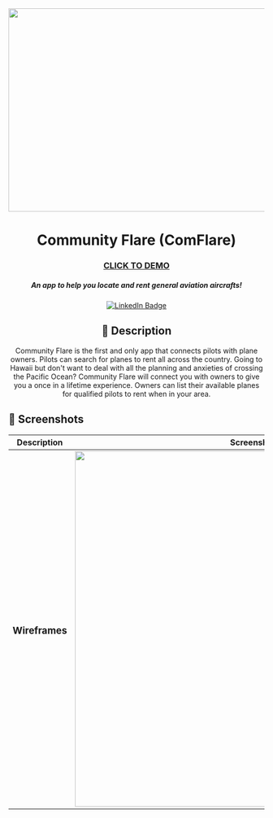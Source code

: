 <div id="header" align="center">

  <img src="https://i.ibb.co/Thvwptn/Screenshot-2023-02-16-at-8-42-30-PM.png" width="800" height="400">

</div>

<div id="description" align="center">

# Community Flare (ComFlare)

### [CLICK TO DEMO](https://com-flare-rdm.herokuapp.com/)

##### An app to help you locate and rent general aviation aircrafts!

[![LinkedIn Badge](https://img.shields.io/badge/-@richardmundy3-blue?style=flat&logo=Linkedin&logoColor=black)](https://www.linkedin.com/in/richardmundy3/)

## :pencil: Description

Community Flare is the first and only app that connects pilots with plane owners. Pilots can search for planes to rent all across the country. Going to Hawaii but don't want to deal with all the planning and anxieties of crossing the Pacific Ocean? Community Flare will connect you with owners to give you a once in a lifetime experience. Owners can list their available planes for qualified pilots to rent when in your area.

  </div>

## :camera_flash: Screenshots

|            Description             | Screenshot                                                                                 |
| :--------------------------------: | ------------------------------------------------------------------------------------------ |
| <h3 align="center">Wireframes</h3> | <img src="https://i.ibb.co/vZp15VY/Screenshot-2023-02-16-at-9-14-02-PM.png" width="700" /> |
